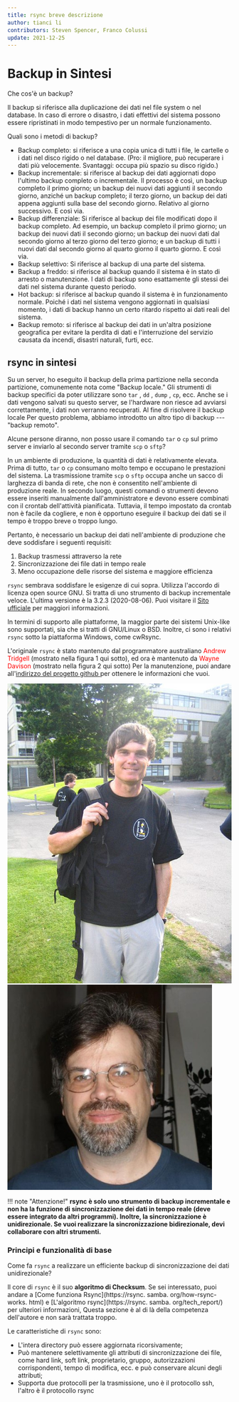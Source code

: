 ```yaml
---
title: rsync breve descrizione
author: tianci li
contributors: Steven Spencer, Franco Colussi
update: 2021-12-25
---
```


# Backup in Sintesi

Che cos'è un backup?

Il backup si riferisce alla duplicazione dei dati nel file system o nel database. In caso di errore o disastro, i dati effettivi del sistema possono essere ripristinati in modo tempestivo per un normale funzionamento.

Quali sono i metodi di backup?

* Backup completo: si riferisce a una copia unica di tutti i file, le cartelle o i dati nel disco rigido o nel database. (Pro: il migliore, può recuperare i dati più velocemente. Svantaggi: occupa più spazio su disco rigido.)
* Backup incrementale: si riferisce al backup dei dati aggiornati dopo l'ultimo backup completo o incrementale. Il processo è così, un backup completo il primo giorno; un backup dei nuovi dati aggiunti il secondo giorno, anziché un backup completo; il terzo giorno, un backup dei dati appena aggiunti sulla base del secondo giorno. Relativo al giorno successivo. E così via.
* Backup differenziale: Si riferisce al backup dei file modificati dopo il backup completo. Ad esempio, un backup completo il primo giorno; un backup dei nuovi dati il secondo giorno; un backup dei nuovi dati dal secondo giorno al terzo giorno del terzo giorno; e un backup di tutti i nuovi dati dal secondo giorno al quarto giorno il quarto giorno. E così via.
* Backup selettivo: Si riferisce al backup di una parte del sistema.
* Backup a freddo: si riferisce al backup quando il sistema è in stato di arresto o manutenzione. I dati di backup sono esattamente gli stessi dei dati nel sistema durante questo periodo.
* Hot backup: si riferisce al backup quando il sistema è in funzionamento normale. Poiché i dati nel sistema vengono aggiornati in qualsiasi momento, i dati di backup hanno un certo ritardo rispetto ai dati reali del sistema.
* Backup remoto: si riferisce al backup dei dati in un'altra posizione geografica per evitare la perdita di dati e l'interruzione del servizio causata da incendi, disastri naturali, furti, ecc.

## rsync in sintesi

Su un server, ho eseguito il backup della prima partizione nella seconda partizione, comunemente nota come "Backup locale." Gli strumenti di backup specifici da poter utilizzare sono `tar` , `dd` , `dump` , `cp`, ecc. Anche se i dati vengono salvati su questo server, se l'hardware non riesce ad avviarsi correttamente, i dati non verranno recuperati. Al fine di risolvere il backup locale Per questo problema, abbiamo introdotto un altro tipo di backup --- "backup remoto".

Alcune persone diranno, non posso usare il comando `tar` o `cp` sul primo server e inviarlo al secondo server tramite `scp` o `sftp`?

In un ambiente di produzione, la quantità di dati è relativamente elevata. Prima di tutto, `tar` o `cp` consumano molto tempo e occupano le prestazioni del sistema. La trasmissione tramite `scp` o `sftp` occupa anche un sacco di larghezza di banda di rete, che non è consentito nell'ambiente di produzione reale. In secondo luogo, questi comandi o strumenti devono essere inseriti manualmente dall'amministratore e devono essere combinati con il crontab dell'attività pianificata. Tuttavia, il tempo impostato da crontab non è facile da cogliere, e non è opportuno eseguire il backup dei dati se il tempo è troppo breve o troppo lungo.

Pertanto, è necessario un backup dei dati nell'ambiente di produzione che deve soddisfare i seguenti requisiti:

1. Backup trasmessi attraverso la rete
2. Sincronizzazione dei file dati in tempo reale
3. Meno occupazione delle risorse del sistema e maggiore efficienza

`rsync` sembrava soddisfare le esigenze di cui sopra. Utilizza l'accordo di licenza open source GNU. Si tratta di uno strumento di backup incrementale veloce. L'ultima versione è la 3.2.3 (2020-08-06). Puoi visitare il [Sito ufficiale](https://rsync.samba.org/) per maggiori informazioni.

In termini di supporto alle piattaforme, la maggior parte dei sistemi Unix-like sono supportati, sia che si tratti di GNU/Linux o BSD. Inoltre, ci sono i relativi `rsync` sotto la piattaforma Windows, come cwRsync.

L'originale `rsync` è stato mantenuto dal programmatore australiano <font color=red>Andrew Tridgell</font> (mostrato nella figura 1 qui sotto), ed ora è mantenuto da <font color=red>Wayne Davison</font> (mostrato nella figura 2 qui sotto) Per la manutenzione, puoi andare all'[indirizzo del progetto github ](https://github.com/WayneD/rsync) per ottenere le informazioni che vuoi.

![ Andrew Tridgell ](images/Andrew_Tridgell.jpg) ![ Wayne Davison ](images/Wayne_Davison.jpg)

!!! note "Attenzione!" **rsync è solo uno strumento di backup incrementale e non ha la funzione di sincronizzazione dei dati in tempo reale (deve essere integrato da altri programmi). Inoltre, la sincronizzazione è unidirezionale. Se vuoi realizzare la sincronizzazione bidirezionale, devi collaborare con altri strumenti.**

### Principi e funzionalità di base

Come fa `rsync` a realizzare un efficiente backup di sincronizzazione dei dati unidirezionale?

Il core di `rsync` è il suo **algoritmo di Checksum**. Se sei interessato, puoi andare a [Come funziona Rsync](https://rsync. samba. org/how-rsync-works. html) e [L'algoritmo rsync](https://rsync. samba. org/tech_report/) per ulteriori informazioni, Questa sezione è al di là della competenza dell'autore e non sarà trattata troppo.

Le caratteristiche di `rsync` sono:

* L'intera directory può essere aggiornata ricorsivamente;
* Può mantenere selettivamente gli attributi di sincronizzazione dei file, come hard link, soft link, proprietario, gruppo, autorizzazioni corrispondenti, tempo di modifica, ecc. e può conservare alcuni degli attributi;
* Supporta due protocolli per la trasmissione, uno è il protocollo ssh, l'altro è il protocollo rsync
